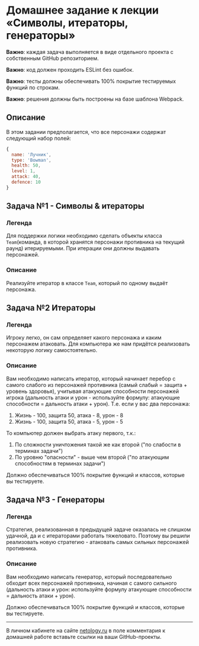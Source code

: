 # Домашнее задание к лекции «Символы, итераторы, генераторы»

**Важно**: каждая задача выполняется в виде отдельного проекта с собственным GitHub репозиторием.

**Важно**: код должен проходить ESLint без ошибок.

**Важно**: тесты должны обеспечивать 100% покрытие тестируемых функций по строкам.

**Важно**: решения должны быть построены на базе шаблона Webpack.

## Описание

В этом задании предполагается, что все персонажи содержат следующий набор полей:
```javascript
{
  name: 'Лучник',
  type: 'Bowman',
  health: 50,
  level: 1,
  attack: 40,
  defence: 10
}
```

## Задача №1 - Символы & итераторы

### Легенда

Для поддержки логики необходимо сделать объекты класса `Team`(команда, в которой хранятся персонажи противника на текущий раунд) итерируемыми. При итерации они должны выдавать персонажей.

### Описание

Реализуйте итератор в классе `Team`, который по одному выдаёт персонажа.

## Задача №2 Итераторы

### Легенда

Игроку легко, он сам определяет какого персонажа и каким персонажем атаковать. Для компьютера же нам придётся реализовать некоторую логику самостоятельно.

### Описание

Вам необходимо написать итератор, который начинает перебор с самого слабого из персонажей противника (самый слабый = защита + уровень здоровья), учитывая атакующие способности персонажей игрока (дальность атаки и урон - используйте формулу: атакующие способности = дальность атаки + урон). Т.е. если у вас два персонажа:
1. Жизнь - 100, защита 50, атака - 8, урон - 8
2. Жизнь - 100, защита 50, атака - 5, урон - 5

То компьютер должен выбрать атаку первого, т.к.:
1. По сложности уничтожения такой же как второй ("по слабости в терминах задачи")
2. По уровню "опасности" - выше чем второй ("по атакующим способностям в терминах задачи")

Должно обеспечиваться 100% покрытие функций и классов, которые вы тестируете.

## Задача №3 - Генераторы

### Легенда

Стратегия, реализованная в предыдущей задаче оказалась не слишком удачной, да и с итераторами работать тяжеловато. Поэтому вы решили реализовать новую стратегию - атаковать самых сильных персонажей противника.

### Описание

Вам необходимо написать генератор, который последовательно обходит всех персонажей противника, начиная с самого сильного (дальность атаки и урон: используйте формулу атакующие способности = дальность атаки + урон).

Должно обеспечиваться 100% покрытие функций и классов, которые вы тестируете.

---
В личном кабинете на сайте [netology.ru](http://netology.ru/) в поле комментария к домашней работе вставьте ссылки на ваши GitHub-проекты.
